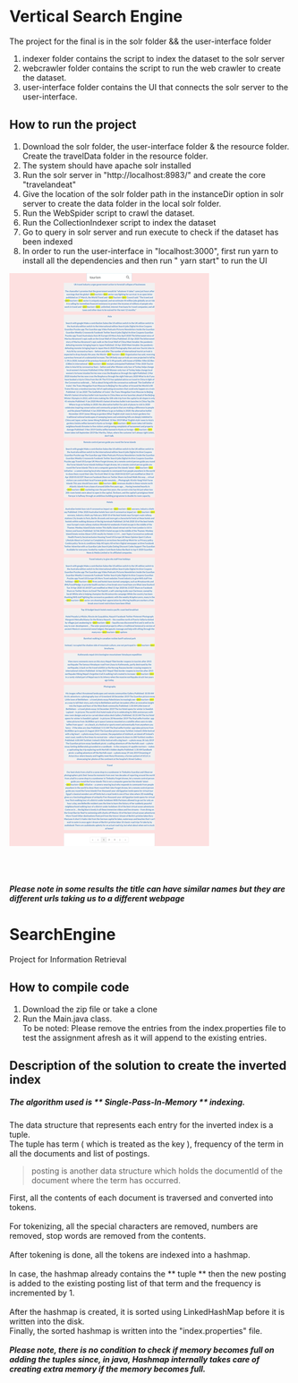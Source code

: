# Vertical Search Engine
The project for the final is in the solr folder && the user-interface folder
1. indexer folder contains the script to index the dataset to the solr server
2. webcrawler folder contains the script to run the web crawler to create the dataset.
3. user-interface folder contains the UI that connects the solr server to the user-interface.

## How to run the project
1. Download the solr folder, the user-interface folder & the resource folder. Create the travelData folder in the resource folder.
2. The system should have  apache solr installed
3. Run the solr server in "http://localhost:8983/" and create the core "travelandeat"
4. Give the location of the solr folder path in the instanceDir option in solr server to create the data folder in the local solr folder.
5. Run the WebSpider script to crawl the dataset.
6. Run the CollectionIndexer script to index the dataset
7. Go to query in solr server and run execute to check if the dataset has been indexed
8. In order to run the user-interface in "localhost:3000", first run yarn to install all the dependencies and 
then run " yarn start" to run the UI

![Result Image1](/images/tourism.png)
<br>
<br>
<br>
<br>

***Please note in some results the title can have similar names but they are different urls taking us to a different webpage***


# SearchEngine
Project for Information Retrieval

## How to compile code
1. Download the zip file or take a clone <br>
2. Run the Main.java class. <br>
To be noted: Please remove the entries from the index.properties file to test the assignment afresh as it will append to the existing entries.<br>

## Description of the solution to create the inverted index
##### The algorithm used is ** Single-Pass-In-Memory ** indexing. 
The data structure that represents each entry for the inverted index is a tuple.<br>
The tuple has term ( which is treated as the key ), frequency of the term in all the documents and list of postings.<br>
> posting is another data structure which holds the documentId of the document where the term has occurred.

First, all the contents of each document is traversed and converted into tokens.<br><br>
For tokenizing, all the special characters are removed, numbers are removed, stop words are removed from the contents. <br><br>
After tokening is done, all the tokens are indexed into a hashmap.<br><br>
In case, the hashmap already contains the ** tuple ** then the new posting is added to the existing posting list of that term and the frequency is incremented by 1. <br><br>
After the hashmap is created, it is sorted using LinkedHashMap before it is written into the disk. <br>
Finally, the sorted hashmap is written into the "index.properties" file. <br><br>
***Please note, there is no condition to check if memory becomes full on adding the tuples since, in java, Hashmap internally takes care of creating extra memory if the memory becomes full.***


